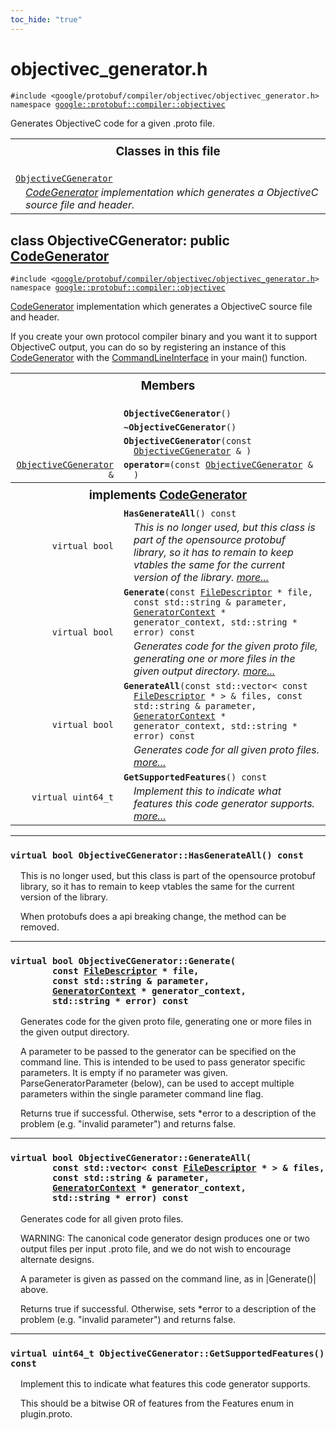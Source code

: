```yaml
---
toc_hide: "true"
---
```


<html devsite><head><title>objectivec_generator.h</title><meta name="project_path" value="/protocol-buffers/_project.yaml" /><meta name="book_path" value="/protocol-buffers/_book.yaml" /></head><body><h1>objectivec_generator.h</h1><p><code>#include &lt;google/protobuf/compiler/objectivec/objectivec_generator.h&gt;<br>namespace <a href="#google.protobuf.compiler">google::protobuf::compiler::objectivec</a></code></p><p>Generates ObjectiveC code for a given .proto file. </p><table width="100%"><tr><th colspan="2"><h3 style="margin-top: 4px">Classes in this file</h3></th></tr><tr><td><div><code><a href="#ObjectiveCGenerator">ObjectiveCGenerator</a></code></div><div style="font-style: italic; margin-top: 4px; margin-left: 16px;"><a href='google.protobuf.compiler.code_generator#CodeGenerator'>CodeGenerator</a> implementation which generates a ObjectiveC source file and header. </div></td></tr></table><h2 id="ObjectiveCGenerator">class ObjectiveCGenerator: public <a href="google.protobuf.compiler.code_generator#CodeGenerator">CodeGenerator</a></h2><p><code>#include &lt;<a href="#">google/protobuf/compiler/objectivec/objectivec_generator.h</a>&gt;<br>namespace <a href="#google.protobuf.compiler">google::protobuf::compiler::objectivec</a></code></p><p><a href='google.protobuf.compiler.code_generator#CodeGenerator'>CodeGenerator</a> implementation which generates a ObjectiveC source file and header. </p><p>If you create your own protocol compiler binary and you want it to support ObjectiveC output, you can do so by registering an instance of this <a href='google.protobuf.compiler.code_generator#CodeGenerator'>CodeGenerator</a> with the <a href='google.protobuf.compiler.command_line_interface#CommandLineInterface'>CommandLineInterface</a> in your main() function. </p>
<table><tr><th colspan="2"><h3 style="margin-top: 4px">Members</h3></th></tr><tr><td style="border-right-width: 0px; text-align: right;"><code></code></td><td style="border-left-width: 0px"id="ObjectiveCGenerator.ObjectiveCGenerator"><div style="padding-left: 16px; text-indent: -16px"><code><b>ObjectiveCGenerator</b>()</code></div></td></tr><tr><td style="border-right-width: 0px; text-align: right;"><code></code></td><td style="border-left-width: 0px"id="ObjectiveCGenerator.~ObjectiveCGenerator"><div style="padding-left: 16px; text-indent: -16px"><code><b>~ObjectiveCGenerator</b>()</code></div></td></tr><tr><td style="border-right-width: 0px; text-align: right;"><code></code></td><td style="border-left-width: 0px"id="ObjectiveCGenerator.ObjectiveCGenerator"><div style="padding-left: 16px; text-indent: -16px"><code><b>ObjectiveCGenerator</b>(const <a href='google.protobuf.compiler.objectivec_generator#ObjectiveCGenerator'>ObjectiveCGenerator</a> &amp; )</code></div></td></tr><tr><td style="border-right-width: 0px; text-align: right;"><code><a href='google.protobuf.compiler.objectivec_generator#ObjectiveCGenerator'>ObjectiveCGenerator</a> &amp;</code></td><td style="border-left-width: 0px"id="ObjectiveCGenerator.operator="><div style="padding-left: 16px; text-indent: -16px"><code><b>operator=</b>(const <a href='google.protobuf.compiler.objectivec_generator#ObjectiveCGenerator'>ObjectiveCGenerator</a> &amp; )</code></div></td></tr><tr><th colspan="2"><h3 style="margin-top: 4px; margin-bottom: 4px;">implements <a href='google.protobuf.compiler.code_generator#CodeGenerator'>CodeGenerator</a></h3><div style="font-style: italic; font-weight: normal;"></div></th></tr><tr><td style="border-right-width: 0px; text-align: right;"><code>virtual bool</code></td><td style="border-left-width: 0px"id="ObjectiveCGenerator.HasGenerateAll"><div style="padding-left: 16px; text-indent: -16px"><code><b>HasGenerateAll</b>() const</code></div><div style="font-style: italic; margin-top: 4px; margin-left: 16px;">This is no longer used, but this class is part of the opensource protobuf library, so it has to remain to keep vtables the same for the current version of the library.  <a href="#ObjectiveCGenerator.HasGenerateAll.details">more...</a></div></td></tr><tr><td style="border-right-width: 0px; text-align: right;"><code>virtual bool</code></td><td style="border-left-width: 0px"id="ObjectiveCGenerator.Generate"><div style="padding-left: 16px; text-indent: -16px"><code><b>Generate</b>(const <a href='google.protobuf.descriptor#FileDescriptor'>FileDescriptor</a> * file, const std::string &amp; parameter, <a href='google.protobuf.compiler.code_generator#GeneratorContext'>GeneratorContext</a> * generator_context, std::string * error) const</code></div><div style="font-style: italic; margin-top: 4px; margin-left: 16px;">Generates code for the given proto file, generating one or more files in the given output directory.  <a href="#ObjectiveCGenerator.Generate.details">more...</a></div></td></tr><tr><td style="border-right-width: 0px; text-align: right;"><code>virtual bool</code></td><td style="border-left-width: 0px"id="ObjectiveCGenerator.GenerateAll"><div style="padding-left: 16px; text-indent: -16px"><code><b>GenerateAll</b>(const std::vector&lt; const <a href='google.protobuf.descriptor#FileDescriptor'>FileDescriptor</a> * &gt; &amp; files, const std::string &amp; parameter, <a href='google.protobuf.compiler.code_generator#GeneratorContext'>GeneratorContext</a> * generator_context, std::string * error) const</code></div><div style="font-style: italic; margin-top: 4px; margin-left: 16px;">Generates code for all given proto files.  <a href="#ObjectiveCGenerator.GenerateAll.details">more...</a></div></td></tr><tr><td style="border-right-width: 0px; text-align: right;"><code>virtual uint64_t</code></td><td style="border-left-width: 0px"id="ObjectiveCGenerator.GetSupportedFeatures"><div style="padding-left: 16px; text-indent: -16px"><code><b>GetSupportedFeatures</b>() const</code></div><div style="font-style: italic; margin-top: 4px; margin-left: 16px;">Implement this to indicate what features this code generator supports.  <a href="#ObjectiveCGenerator.GetSupportedFeatures.details">more...</a></div></td></tr></table> <hr><h3 id="ObjectiveCGenerator.HasGenerateAll.details"><code>virtual bool ObjectiveCGenerator::HasGenerateAll() const</code></h3><div style="margin-left: 16px"><p>This is no longer used, but this class is part of the opensource protobuf library, so it has to remain to keep vtables the same for the current version of the library. </p><p>When protobufs does a api breaking change, the method can be removed. </p>
</div> <hr><h3 id="ObjectiveCGenerator.Generate.details"><code>virtual bool ObjectiveCGenerator::Generate(<br>&nbsp;&nbsp;&nbsp;&nbsp;&nbsp;&nbsp;&nbsp;&nbsp;const <a href='google.protobuf.descriptor#FileDescriptor'>FileDescriptor</a> * file,<br>&nbsp;&nbsp;&nbsp;&nbsp;&nbsp;&nbsp;&nbsp;&nbsp;const std::string &amp; parameter,<br>&nbsp;&nbsp;&nbsp;&nbsp;&nbsp;&nbsp;&nbsp;&nbsp;<a href='google.protobuf.compiler.code_generator#GeneratorContext'>GeneratorContext</a> * generator_context,<br>&nbsp;&nbsp;&nbsp;&nbsp;&nbsp;&nbsp;&nbsp;&nbsp;std::string * error) const</code></h3><div style="margin-left: 16px"><p>Generates code for the given proto file, generating one or more files in the given output directory. </p><p>A parameter to be passed to the generator can be specified on the command line. This is intended to be used to pass generator specific parameters. It is empty if no parameter was given. ParseGeneratorParameter (below), can be used to accept multiple parameters within the single parameter command line flag.</p>
<p>Returns true if successful. Otherwise, sets *error to a description of the problem (e.g. "invalid parameter") and returns false. </p>
</div> <hr><h3 id="ObjectiveCGenerator.GenerateAll.details"><code>virtual bool ObjectiveCGenerator::GenerateAll(<br>&nbsp;&nbsp;&nbsp;&nbsp;&nbsp;&nbsp;&nbsp;&nbsp;const std::vector&lt; const <a href='google.protobuf.descriptor#FileDescriptor'>FileDescriptor</a> * &gt; &amp; files,<br>&nbsp;&nbsp;&nbsp;&nbsp;&nbsp;&nbsp;&nbsp;&nbsp;const std::string &amp; parameter,<br>&nbsp;&nbsp;&nbsp;&nbsp;&nbsp;&nbsp;&nbsp;&nbsp;<a href='google.protobuf.compiler.code_generator#GeneratorContext'>GeneratorContext</a> * generator_context,<br>&nbsp;&nbsp;&nbsp;&nbsp;&nbsp;&nbsp;&nbsp;&nbsp;std::string * error) const</code></h3><div style="margin-left: 16px"><p>Generates code for all given proto files. </p><p>WARNING: The canonical code generator design produces one or two output files per input .proto file, and we do not wish to encourage alternate designs.</p>
<p>A parameter is given as passed on the command line, as in |Generate()| above.</p>
<p>Returns true if successful. Otherwise, sets *error to a description of the problem (e.g. "invalid parameter") and returns false. </p>
</div> <hr><h3 id="ObjectiveCGenerator.GetSupportedFeatures.details"><code>virtual uint64_t ObjectiveCGenerator::GetSupportedFeatures() const</code></h3><div style="margin-left: 16px"><p>Implement this to indicate what features this code generator supports. </p><p>This should be a bitwise OR of features from the Features enum in plugin.proto. </p>
</div></body></html>